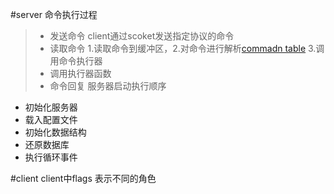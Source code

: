 #server
命令执行过程
> - 发送命令 client通过scoket发送指定协议的命令
> - 读取命令 1.读取命令到缓冲区，2.对命令进行解析[commadn table][1] 3.调用命令执行器
> - 调用执行器函数 
> - 命令回复
服务器启动执行顺序 
 - 初始化服务器
 - 载入配置文件
 - 初始化数据结构
 - 还原数据库
 - 执行循环事件

#client
client中flags 表示不同的角色

[1]: https://github.com/antirez/redis/blob/unstable/src/server.c#L182